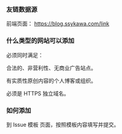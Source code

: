 ### 友链数据源

前端页面： https://blog.ssykawa.com/link

### 什么类型的网站可以添加

必须同时满足：

合法的、非营利性、无商业广告站点。

有实质性原创内容的个人博客或组织。

必须是 HTTPS 独立域名。

### 如何添加

到 Issue 模板 页面，按照模板内容填写并提交。
